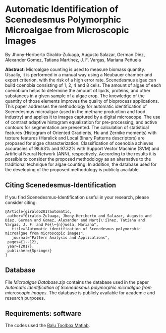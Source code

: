 # Automatic Identification of Scenedesmus Polymorphic Microalgae from Microscopic Images
By Jhony‐Heriberto Giraldo‐Zuluaga, Augusto Salazar, German Diez, Alexander Gomez, Tatiana Martínez, J. F. Vargas, Mariana Peñuela

**Abstract**: Microalgae counting is used to measure biomass quantity. Usually, it is performed in a manual way using a Neubauer chamber and expert criterion, with the risk of a high error rate. Scenedesmus algae can build coenobia consisting of 1, 2, 4 and 8 cells. The amount of algae of each coenobium helps to determine the amount of lipids, proteins, and other substances in a given sample of a algae crop. The knowledge of the quantity of those elements improves the quality of bioprocess applications. This paper addresses the methodology for automatic identification of Scenedesmus microalgae (used in the methane production and food industry) and applies it to images captured by a digital microscope. The use of contrast adaptive histogram equalization for pre-processing, and active contours for segmentation are presented. The calculation of statistical features (Histogram of Oriented Gradients, Hu and Zernike moments) with texture features (Haralick and Local Binary Patterns descriptors) are proposed for algae characterization. Classification of coenobia achieves accuracies of 98.63% and 97.32% with Support Vector Machine (SVM) and Artificial Neural Network (ANN), respectively. According to the results it is possible to consider the proposed methodology as an alternative to the traditional technique for algae counting. In addition, the database used for the developing of the proposed methodology is publicly available.

## Citing Scenedesmus-Identification

If you find Scenedesmus-Identification useful in your research, please consider citing:

 ```
 @Article{giraldo2017automatic,
  author="Giraldo-Zuluaga, Jhony-Heriberto and Salazar, Augusto and Diez, German and Gomez, Alexander and Mart{\'i}nez, Tatiana and Vargas, J. F. and Pe{\~{n}}uela, Mariana",
	title="Automatic identification of Scenedesmus polymorphic microalgae from microscopic images",
	journal="Pattern Analysis and Applications",
  pages={1--12},
  year={2017},
  publisher={Springer}
}
```

## Database

File *Microalgae Database.zip* contains the database used in the paper *Automatic identification of Scenedesmus polymorphic microalgae from microscopic images*. The database is publicly available for academic and research purposes.

## Requirements: software

The codes used the [Balu Toolbox Matlab](http://dmery.ing.puc.cl/index.php/balu).
